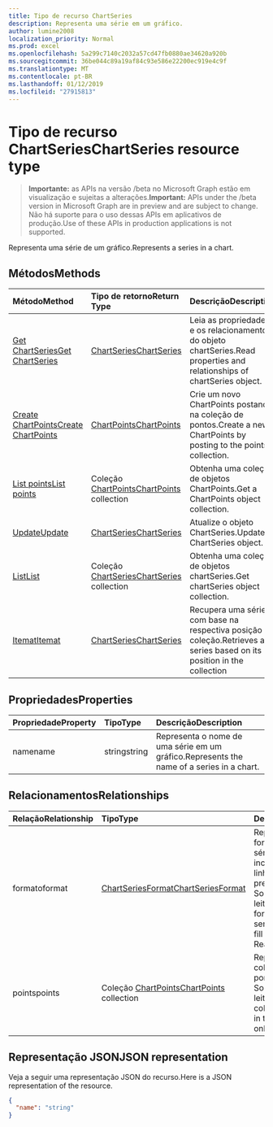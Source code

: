 ```yaml
---
title: Tipo de recurso ChartSeries
description: Representa uma série em um gráfico.
author: lumine2008
localization_priority: Normal
ms.prod: excel
ms.openlocfilehash: 5a299c7140c2032a57cd47fb0880ae34620a920b
ms.sourcegitcommit: 36be044c89a19af84c93e586e22200ec919e4c9f
ms.translationtype: MT
ms.contentlocale: pt-BR
ms.lasthandoff: 01/12/2019
ms.locfileid: "27915813"
---
```

# <a name="chartseries-resource-type"></a><span data-ttu-id="38787-103">Tipo de recurso ChartSeries</span><span class="sxs-lookup"><span data-stu-id="38787-103">ChartSeries resource type</span></span>

> <span data-ttu-id="38787-104">**Importante:** as APIs na versão /beta no Microsoft Graph estão em visualização e sujeitas a alterações.</span><span class="sxs-lookup"><span data-stu-id="38787-104">**Important:** APIs under the /beta version in Microsoft Graph are in preview and are subject to change.</span></span> <span data-ttu-id="38787-105">Não há suporte para o uso dessas APIs em aplicativos de produção.</span><span class="sxs-lookup"><span data-stu-id="38787-105">Use of these APIs in production applications is not supported.</span></span>

<span data-ttu-id="38787-106">Representa uma série de um gráfico.</span><span class="sxs-lookup"><span data-stu-id="38787-106">Represents a series in a chart.</span></span>


## <a name="methods"></a><span data-ttu-id="38787-107">Métodos</span><span class="sxs-lookup"><span data-stu-id="38787-107">Methods</span></span>

| <span data-ttu-id="38787-108">Método</span><span class="sxs-lookup"><span data-stu-id="38787-108">Method</span></span>           | <span data-ttu-id="38787-109">Tipo de retorno</span><span class="sxs-lookup"><span data-stu-id="38787-109">Return Type</span></span>    |<span data-ttu-id="38787-110">Descrição</span><span class="sxs-lookup"><span data-stu-id="38787-110">Description</span></span>|
|:---------------|:--------|:----------|
|[<span data-ttu-id="38787-111">Get ChartSeries</span><span class="sxs-lookup"><span data-stu-id="38787-111">Get ChartSeries</span></span>](../api/chartseries-get.md) | [<span data-ttu-id="38787-112">ChartSeries</span><span class="sxs-lookup"><span data-stu-id="38787-112">ChartSeries</span></span>](chartseries.md) |<span data-ttu-id="38787-113">Leia as propriedades e os relacionamentos do objeto chartSeries.</span><span class="sxs-lookup"><span data-stu-id="38787-113">Read properties and relationships of chartSeries object.</span></span>|
|[<span data-ttu-id="38787-114">Create ChartPoints</span><span class="sxs-lookup"><span data-stu-id="38787-114">Create ChartPoints</span></span>](../api/chartseries-post-points.md) |[<span data-ttu-id="38787-115">ChartPoints</span><span class="sxs-lookup"><span data-stu-id="38787-115">ChartPoints</span></span>](chartpoint.md)| <span data-ttu-id="38787-116">Crie um novo ChartPoints postando na coleção de pontos.</span><span class="sxs-lookup"><span data-stu-id="38787-116">Create a new ChartPoints by posting to the points collection.</span></span>|
|[<span data-ttu-id="38787-117">List points</span><span class="sxs-lookup"><span data-stu-id="38787-117">List points</span></span>](../api/chartseries-list-points.md) |<span data-ttu-id="38787-118">Coleção [ChartPoints](chartpoint.md)</span><span class="sxs-lookup"><span data-stu-id="38787-118">[ChartPoints](chartpoint.md) collection</span></span>| <span data-ttu-id="38787-119">Obtenha uma coleção de objetos ChartPoints.</span><span class="sxs-lookup"><span data-stu-id="38787-119">Get a ChartPoints object collection.</span></span>|
|[<span data-ttu-id="38787-120">Update</span><span class="sxs-lookup"><span data-stu-id="38787-120">Update</span></span>](../api/chartseries-update.md) | [<span data-ttu-id="38787-121">ChartSeries</span><span class="sxs-lookup"><span data-stu-id="38787-121">ChartSeries</span></span>](chartseries.md) |<span data-ttu-id="38787-122">Atualize o objeto ChartSeries.</span><span class="sxs-lookup"><span data-stu-id="38787-122">Update ChartSeries object.</span></span> |
|[<span data-ttu-id="38787-123">List</span><span class="sxs-lookup"><span data-stu-id="38787-123">List</span></span>](../api/chartseries-list.md) | <span data-ttu-id="38787-124">Coleção [ChartSeries](chartseries.md)</span><span class="sxs-lookup"><span data-stu-id="38787-124">[ChartSeries](chartseries.md) collection</span></span> |<span data-ttu-id="38787-125">Obtenha uma coleção de objetos chartSeries.</span><span class="sxs-lookup"><span data-stu-id="38787-125">Get chartSeries object collection.</span></span> |
|[<span data-ttu-id="38787-126">Itemat</span><span class="sxs-lookup"><span data-stu-id="38787-126">Itemat</span></span>](../api/chartseriescollection-itemat.md)|[<span data-ttu-id="38787-127">ChartSeries</span><span class="sxs-lookup"><span data-stu-id="38787-127">ChartSeries</span></span>](chartseries.md)|<span data-ttu-id="38787-128">Recupera uma série com base na respectiva posição na coleção.</span><span class="sxs-lookup"><span data-stu-id="38787-128">Retrieves a series based on its position in the collection</span></span>|

## <a name="properties"></a><span data-ttu-id="38787-129">Propriedades</span><span class="sxs-lookup"><span data-stu-id="38787-129">Properties</span></span>
| <span data-ttu-id="38787-130">Propriedade</span><span class="sxs-lookup"><span data-stu-id="38787-130">Property</span></span>     | <span data-ttu-id="38787-131">Tipo</span><span class="sxs-lookup"><span data-stu-id="38787-131">Type</span></span>   |<span data-ttu-id="38787-132">Descrição</span><span class="sxs-lookup"><span data-stu-id="38787-132">Description</span></span>|
|:---------------|:--------|:----------|
|<span data-ttu-id="38787-133">name</span><span class="sxs-lookup"><span data-stu-id="38787-133">name</span></span>|<span data-ttu-id="38787-134">string</span><span class="sxs-lookup"><span data-stu-id="38787-134">string</span></span>|<span data-ttu-id="38787-135">Representa o nome de uma série em um gráfico.</span><span class="sxs-lookup"><span data-stu-id="38787-135">Represents the name of a series in a chart.</span></span>|

## <a name="relationships"></a><span data-ttu-id="38787-136">Relacionamentos</span><span class="sxs-lookup"><span data-stu-id="38787-136">Relationships</span></span>
| <span data-ttu-id="38787-137">Relação</span><span class="sxs-lookup"><span data-stu-id="38787-137">Relationship</span></span> | <span data-ttu-id="38787-138">Tipo</span><span class="sxs-lookup"><span data-stu-id="38787-138">Type</span></span>   |<span data-ttu-id="38787-139">Descrição</span><span class="sxs-lookup"><span data-stu-id="38787-139">Description</span></span>|
|:---------------|:--------|:----------|
|<span data-ttu-id="38787-140">formato</span><span class="sxs-lookup"><span data-stu-id="38787-140">format</span></span>|[<span data-ttu-id="38787-141">ChartSeriesFormat</span><span class="sxs-lookup"><span data-stu-id="38787-141">ChartSeriesFormat</span></span>](chartseriesformat.md)|<span data-ttu-id="38787-p102">Representa a formatação de uma série do gráfico, que inclui a formatação de linha e de preenchimento. Somente leitura.</span><span class="sxs-lookup"><span data-stu-id="38787-p102">Represents the formatting of a chart series, which includes fill and line formatting. Read-only.</span></span>|
|<span data-ttu-id="38787-144">points</span><span class="sxs-lookup"><span data-stu-id="38787-144">points</span></span>|<span data-ttu-id="38787-145">Coleção [ChartPoints](chartpoint.md)</span><span class="sxs-lookup"><span data-stu-id="38787-145">[ChartPoints](chartpoint.md) collection</span></span>|<span data-ttu-id="38787-p103">Representa uma coleção de todos os pontos da série. Somente leitura.</span><span class="sxs-lookup"><span data-stu-id="38787-p103">Represents a collection of all points in the series. Read-only.</span></span>|

## <a name="json-representation"></a><span data-ttu-id="38787-148">Representação JSON</span><span class="sxs-lookup"><span data-stu-id="38787-148">JSON representation</span></span>

<span data-ttu-id="38787-149">Veja a seguir uma representação JSON do recurso.</span><span class="sxs-lookup"><span data-stu-id="38787-149">Here is a JSON representation of the resource.</span></span>

<!-- {
  "blockType": "resource",
  "optionalProperties": [

  ],
  "@odata.type": "microsoft.graph.chartSeries"
}-->

```json
{
  "name": "string"
}

```

<!-- uuid: 8fcb5dbc-d5aa-4681-8e31-b001d5168d79
2015-10-25 14:57:30 UTC -->
<!-- {
  "type": "#page.annotation",
  "description": "ChartSeries resource",
  "keywords": "",
  "section": "documentation",
  "tocPath": ""
}-->
